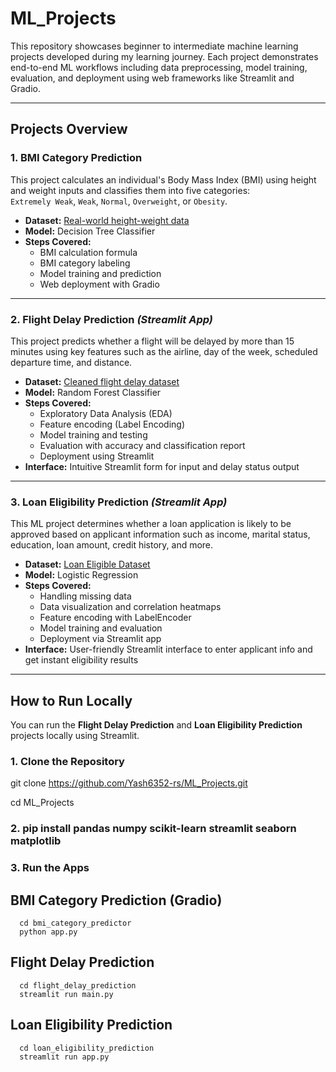 # ML_Projects

This repository showcases beginner to intermediate machine learning projects developed during my learning journey. Each project demonstrates end-to-end ML workflows including data preprocessing, model training, evaluation, and deployment using web frameworks like Streamlit and Gradio.

---

## Projects Overview

### 1. **BMI Category Prediction**  
This project calculates an individual's Body Mass Index (BMI) using height and weight inputs and classifies them into five categories:  
`Extremely Weak`, `Weak`, `Normal`, `Overweight`, or `Obesity`.

- **Dataset:** [Real-world height-weight data ](https://www.kaggle.com/datasets/yersever/500-person-gender-height-weight-bodymassindex) 
- **Model:** Decision Tree Classifier  
- **Steps Covered:**  
  - BMI calculation formula  
  - BMI category labeling  
  - Model training and prediction  
  - Web deployment with Gradio   

---

### 2. **Flight Delay Prediction** *(Streamlit App)*  
This project predicts whether a flight will be delayed by more than 15 minutes using key features such as the airline, day of the week, scheduled departure time, and distance.

- **Dataset:** [Cleaned flight delay dataset](https://www.kaggle.com/datasets/giovamata/airlinedelaycauses) 
- **Model:** Random Forest Classifier  
- **Steps Covered:**  
  - Exploratory Data Analysis (EDA)  
  - Feature encoding (Label Encoding)  
  - Model training and testing  
  - Evaluation with accuracy and classification report  
  - Deployment using Streamlit   
- **Interface:** Intuitive Streamlit form for input and delay status output

---

### 3. **Loan Eligibility Prediction** *(Streamlit App)*  
This ML project determines whether a loan application is likely to be approved based on applicant information such as income, marital status, education, loan amount, credit history, and more.

- **Dataset:** [Loan Eligible Dataset](https://www.kaggle.com/datasets/vikasukani/loan-eligible-dataset)  
- **Model:** Logistic Regression  
- **Steps Covered:**  
  - Handling missing data  
  - Data visualization and correlation heatmaps  
  - Feature encoding with LabelEncoder  
  - Model training and evaluation  
  - Deployment via Streamlit app  
- **Interface:** User-friendly Streamlit interface to enter applicant info and get instant eligibility results

---

## How to Run Locally
You can run the **Flight Delay Prediction** and **Loan Eligibility Prediction** projects locally using Streamlit.

### 1. Clone the Repository
git clone https://github.com/Yash6352-rs/ML_Projects.git

cd ML_Projects

### 2. pip install pandas numpy scikit-learn streamlit seaborn matplotlib

### 3. Run the Apps

  ## BMI Category Prediction (Gradio)
      cd bmi_category_predictor
      python app.py

  ## Flight Delay Prediction
      cd flight_delay_prediction
      streamlit run main.py
      
  ## Loan Eligibility Prediction
      cd loan_eligibility_prediction
      streamlit run app.py
